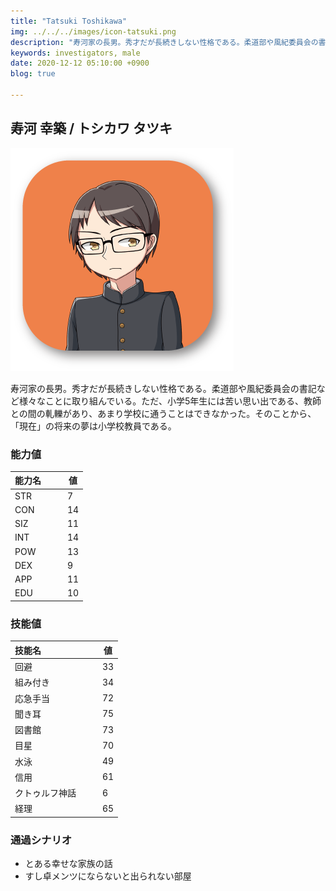 ```yaml
---
title: "Tatsuki Toshikawa"
img: ../../../images/icon-tatsuki.png
description: "寿河家の長男。秀才だが長続きしない性格である。柔道部や風紀委員会の書記など様々なことに取り組んでいる。ただ、小学5年生には"
keywords: investigators, male
date: 2020-12-12 05:10:00 +0900
blog: true

---
```


## 寿河 幸築 / トシカワ タツキ

![icon](../../../images/icon-tatsuki.png)

寿河家の長男。秀才だが長続きしない性格である。柔道部や風紀委員会の書記など様々なことに取り組んでいる。ただ、小学5年生には苦い思い出である、教師との間の軋轢があり、あまり学校に通うことはできなかった。そのことから、「現在」の将来の夢は小学校教員である。

### 能力値
|能力名  |　　値|
|--------|------|
|STR     |　　7 |
|CON     |　　14|
|SIZ     |　　11|
|INT     |　　14|
|POW     |　　13|
|DEX     |　　9 |
|APP     |　　11|
|EDU     |　　10|

### 技能値
|技能名              |　　値|
|:-------------------|------|
|回避                |　　33|
|組み付き            |　　34|
|応急手当            |　　72|
|聞き耳              |　　75|
|図書館              |　　73|
|目星                |　　70|
|水泳                |　　49|
|信用                |　　61|
|クトゥルフ神話      |　　6 |
|経理                |　　65|

### 通過シナリオ
- とある幸せな家族の話
- すし卓メンツにならないと出られない部屋